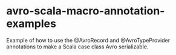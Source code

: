 avro-scala-macro-annotation-examples
====================================

Example of how to use the @AvroRecord and @AvroTypeProvider annotations to make a Scala case class Avro serializable.